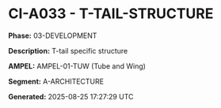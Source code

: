 # CI-A033 - T-TAIL-STRUCTURE

**Phase:** 03-DEVELOPMENT

**Description:** T-tail specific structure

**AMPEL:** AMPEL-01-TUW (Tube and Wing)

**Segment:** A-ARCHITECTURE

**Generated:** 2025-08-25 17:27:29 UTC
